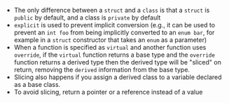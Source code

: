 - The only difference between a `struct` and a `class` is that a `struct` is `public` by default, and a class is `private` by default
- `explicit` is used to prevent implicit conversion (e.g., it can be used to prevent an `int foo` from being implicitly converted to an `enum bar`, for example in a `struct` constructor that takes an `enum` as a parameter)
- When a function is specified as `virtual` and another function uses `override`, if the `virtual` function returns a base type and the `override` function returns a derived type then the derived type will be "sliced" on return, removing the `derived` information from the base type.
- Slicing also happens if you assign a derived class to a variable declared as a base class.
- To avoid slicing, return a pointer or a reference instead of a value
